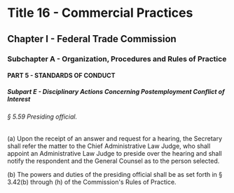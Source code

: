 
# Title 16 - Commercial Practices
## Chapter I - Federal Trade Commission
### Subchapter A - Organization, Procedures and Rules of Practice
#### PART 5 - STANDARDS OF CONDUCT
##### Subpart E - Disciplinary Actions Concerning Postemployment Conflict of Interest
###### § 5.59 Presiding official.

(a) Upon the receipt of an answer and request for a hearing, the Secretary shall refer the matter to the Chief Administrative Law Judge, who shall appoint an Administrative Law Judge to preside over the hearing and shall notify the respondent and the General Counsel as to the person selected.

(b) The powers and duties of the presiding official shall be as set forth in § 3.42(b) through (h) of the Commission's Rules of Practice.
